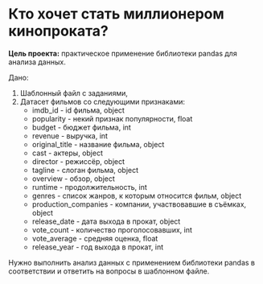 # Кто хочет стать миллионером кинопроката?

**Цель проекта:** практическое применение библиотеки pandas для анализа данных.                        
                       
Дано:                    
1. Шаблонный файл с заданиями,                         
2. Датасет фильмов со следующими признаками:                   
    - imdb_id - id фильма, object
    - popularity - некий признак популярности, float
    - budget - бюджет фильма, int
    - revenue - выручка, int
    - original_title - название фильма, object
    - cast - актеры, object
    - director - режиссёр, object
    - tagline - слоган фильма, object
    - overview - обзор, object
    - runtime - продолжительность, int
    - genres - список жанров, к которым относится фильм, object
    - production_companies - компании, участвовавшие в съёмках, object
    - release_date - дата выхода в прокат, object
    - vote_count - количество проголосовавших, int
    - vote_average - средняя оценка, float
    - release_year - год выхода в прокат, int
                        
Нужно выполнить анализ данных с применением библиотеки pandas в соответствии и ответить на вопросы в шаблонном файле.







